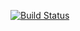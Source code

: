 [![Build Status](https://travis-ci.org/jhl002/CSE110_Lab5.svg?branch=master)](https://travis-ci.org/jhl002/CSE110_Lab5)
